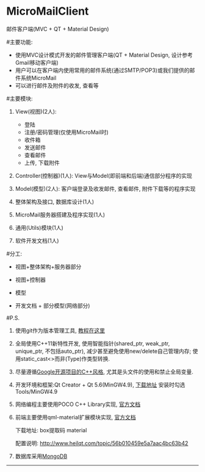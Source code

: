 # MicroMailClient
邮件客户端(MVC + QT + Material Design)

#主要功能:
- 使用MVC设计模式开发的邮件管理客户端(QT + Material Design, 设计参考Gmail移动客户端)
- 用户可以在客户端内使用常用的邮件系统(通过SMTP/POP3)或我们提供的邮件系统MicroMail
- 可以进行邮件及附件的收发, 查看等

#主要模块:
1. View(视图)(2人):
	- 登陆
	- 注册/密码管理(仅使用MicroMail时)
	- 收件箱
	- 发送邮件
	- 查看邮件
	- 上传, 下载附件
	
2. Controller(控制器)(1人):
	View与Model(即前端和后端)通信部分程序的实现

3. Model(模型)(2人):
	客户端登录及收发邮件, 查看邮件, 附件下载等的程序实现

4. 整体架构及接口, 数据库设计(1人)

5. MicroMail服务器搭建及程序实现(1人)

6. 通用(Utils)模块(1人)

7. 软件开发文档(1人)


#分工:

- 视图+整体架构+服务器部分

- 视图+控制器

- 模型

- 开发文档 + 部分模型(网络部分)

#P.S. 

1. 使用git作为版本管理工具, [教程在这里](http://www.liaoxuefeng.com/wiki/0013739516305929606dd18361248578c67b8067c8c017b000)

2. 全局使用C++11新特性开发, 使用智能指针(shared_ptr, weak_ptr, unique_ptr, 不包括auto_ptr), 减少甚至避免使用new/delete自己管理内存; 使用static_cast<>而非(Type)作类型转换.

3. 尽量遵循[Google开源项目的C++风格](http://zh-google-styleguide.readthedocs.io/en/latest/google-cpp-styleguide/contents/), 尤其是头文件的使用和禁止全局变量. 

4. 开发环境和框架:Qt Creator + Qt 5.6(MinGW4.9), [下载地址](http://download.qt.io/official_releases/qt/5.6/5.6.0/qt-opensource-windows-x86-android-5.6.0.exe)
安装时勾选Tools/MinGW4.9

5. 网络编程主要使用POCO C++ Library实现, [官方文档](http://pocoproject.org/docs/Poco.Net.MailMessage.html)

6. 前端主要使用qml-material扩展模块实现, [官方文档](http://papyros.io/qml-material/)

	下载地址: box提取码 material

	配置说明: http://www.heilqt.com/topic/56b010459e5a7aac4bc63b42

7. 数据库采用[MongoDB](https://www.mongodb.com/)

---------
